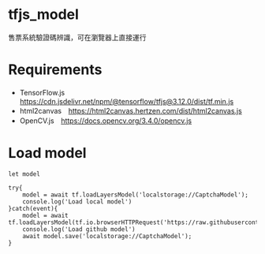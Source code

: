 # tfjs_model
售票系統驗證碼辨識，可在瀏覽器上直接運行

# Requirements
- TensorFlow.js　https://cdn.jsdelivr.net/npm/@tensorflow/tfjs@3.12.0/dist/tf.min.js
- html2canvas　https://html2canvas.hertzen.com/dist/html2canvas.js
- OpenCV.js　https://docs.opencv.org/3.4.0/opencv.js

# Load model
```
let model

try{
    model = await tf.loadLayersModel('localstorage://CaptchaModel');
    console.log('Load local model')
}catch(event){
    model = await tf.loadLayersModel(tf.io.browserHTTPRequest('https://raw.githubusercontent.com/syuanyikuo/tfjs_model/main/tixcraft/model.json'));
    console.log('Load github model')
    await model.save('localstorage://CaptchaModel');
}
```

